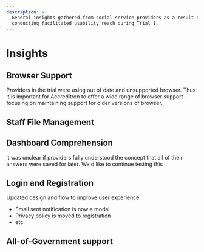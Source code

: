 ```yaml
---
description: >-
  General insights gathered from social service providers as a result of
  conducting facilitated usability reach during Trial 1.
---
```


# Insights

## Browser Support

Providers in the trial were using out of date and unsupported browser. Thus it is important for Accreditron to offer a wide range of browser support - focusing on maintaining support for older versions of browser.

## Staff File Management

## Dashboard Comprehension

it was unclear if providers fully understood the concept that all of their answers were saved for later. We'd like to continue testing this

## Login and Registration

Updated design and  flow to improve user experience.

* Email sent notification is now a modal
* Privacy policy is moved to registration
* etc.

## All-of-Government support



